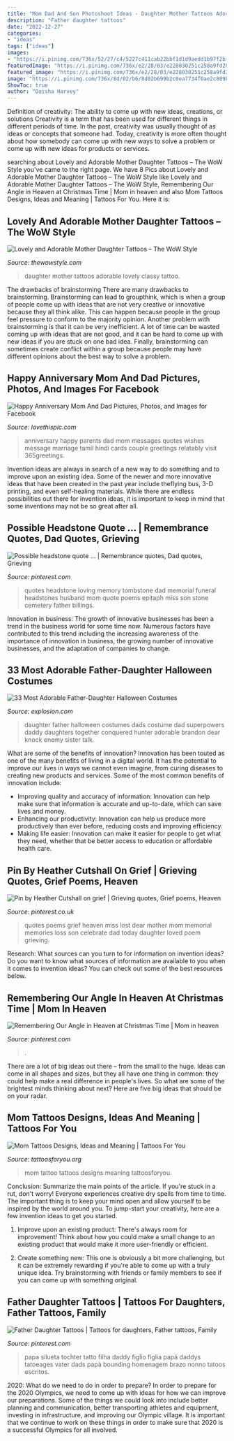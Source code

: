 ```yaml
---
title: "Mom Dad And Son Photoshoot Ideas - Daughter Mother Tattoos Adorable Lovely Classy Tattoo"
description: "Father daughter tattoos"
date: "2022-12-27"
categories:
- "ideas"
tags: ["ideas"]
images:
- "https://i.pinimg.com/736x/52/27/c4/5227c411cab22bbf1d1d9aedd1b97f2b--christmas-quotes-christmas-time.jpg"
featuredImage: "https://i.pinimg.com/736x/e2/28/03/e228030251c258a9fd2875787ac8d572.jpg"
featured_image: "https://i.pinimg.com/736x/e2/28/03/e228030251c258a9fd2875787ac8d572.jpg"
image: "https://i.pinimg.com/736x/8d/02/b6/8d02b699b2c0ea7734f0ae2c809bad5a--headstone-ideas-headstone-quotes-for-mom.jpg"
ShowToc: true
author: "Daisha Harvey"
---
```



Definition of creativity: The ability to come up with new ideas, creations, or solutions
Creativity is a term that has been used for different things in different periods of time. In the past, creativity was usually thought of as ideas or concepts that someone had. Today, creativity is more often thought about how somebody can come up with new ways to solve a problem or come up with new ideas for products or services.

	

		
searching about Lovely and Adorable Mother Daughter Tattoos – The WoW Style you've came to the right page. We have 8 Pics about Lovely and Adorable Mother Daughter Tattoos – The WoW Style like Lovely and Adorable Mother Daughter Tattoos – The WoW Style, Remembering Our Angle in Heaven at Christmas Time | Mom in heaven and also Mom Tattoos Designs, Ideas and Meaning | Tattoos For You. Here it is:
		
    
## Lovely And Adorable Mother Daughter Tattoos – The WoW Style

<img loading=lazy src="http://thewowstyle.com/wp-content/uploads/2016/02/Classy-Mother-Daughter-Tattoo.jpg" onerror="this.onerror=null;this.src='https://tse1.mm.bing.net/th?id=OIP.nB5HJTB--7MRLBw3YpXFmAHaJ3&amp;pid=15.1';" alt="Lovely and Adorable Mother Daughter Tattoos – The WoW Style">

_Source: thewowstyle.com_

>daughter mother tattoos adorable lovely classy tattoo. 

	

The drawbacks of brainstorming
There are many drawbacks to brainstorming. Brainstorming can lead to groupthink, which is when a group of people come up with ideas that are not very creative or innovative because they all think alike. This can happen because people in the group feel pressure to conform to the majority opinion. Another problem with brainstorming is that it can be very inefficient. A lot of time can be wasted coming up with ideas that are not good, and it can be hard to come up with new ideas if you are stuck on one bad idea. Finally, brainstorming can sometimes create conflict within a group because people may have different opinions about the best way to solve a problem.

    
## Happy Anniversary Mom And Dad Pictures, Photos, And Images For Facebook

<img loading=lazy src="http://www.lovethispic.com/uploaded_images/272721-Happy-Anniversary-Mom-And-Dad.jpg" onerror="this.onerror=null;this.src='https://tse4.mm.bing.net/th?id=OIP.czW5oUdJAVVMva_UGaO3GQHaFj&amp;pid=15.1';" alt="Happy Anniversary Mom And Dad Pictures, Photos, and Images for Facebook">

_Source: lovethispic.com_

>anniversary happy parents dad mom messages quotes wishes message marriage tamil hindi cards couple greetings relatably visit 365greetings. 

	

Invention ideas are always in search of a new way to do something and to improve upon an existing idea. Some of the newer and more innovative ideas that have been created in the past year include theflying bus, 3-D printing, and even self-healing materials. While there are endless possibilities out there for invention ideas, it is important to keep in mind that some inventions may not be so great after all.

    
## Possible Headstone Quote … | Remembrance Quotes, Dad Quotes, Grieving

<img loading=lazy src="https://i.pinimg.com/736x/8d/02/b6/8d02b699b2c0ea7734f0ae2c809bad5a--headstone-ideas-headstone-quotes-for-mom.jpg" onerror="this.onerror=null;this.src='https://tse4.mm.bing.net/th?id=OIP.bwwUX90IFjhQtc2eixKspgHaKC&amp;pid=15.1';" alt="Possible headstone quote … | Remembrance quotes, Dad quotes, Grieving">

_Source: pinterest.com_

>quotes headstone loving memory tombstone dad memorial funeral headstones husband mom quote poems epitaph miss son stone cemetery father billings. 

	

Innovation in business:
The growth of innovative businesses has been a trend in the business world for some time now. Numerous factors have contributed to this trend including the increasing awareness of the importance of innovation in business, the growing number of innovative businesses, and the adaptation of companies to change.

    
## 33 Most Adorable Father-Daughter Halloween Costumes

<img loading=lazy src="http://www.explosion.com/wp-content/uploads/2016/10/father-daughter-halloween-costumes-ideas-21-5805dd79c2677__605.jpg" onerror="this.onerror=null;this.src='https://tse3.mm.bing.net/th?id=OIP.xrP4XlfCePOxy7j09VGvEQHaLG&amp;pid=15.1';" alt="33 Most Adorable Father-Daughter Halloween Costumes">

_Source: explosion.com_

>daughter father halloween costumes dads costume dad superpowers daddy daughters together conquered hunter adorable brandon dear knock enemy sister talk. 

	

What are some of the benefits of innovation?
Innovation has been touted as one of the many benefits of living in a digital world. It has the potential to improve our lives in ways we cannot even imagine, from curing diseases to creating new products and services. Some of the most common benefits of innovation include: 
- Improving quality and accuracy of information: Innovation can help make sure that information is accurate and up-to-date, which can save lives and money. 
- Enhancing our productivity: Innovation can help us produce more productively than ever before, reducing costs and improving efficiency. 
- Making life easier: Innovation can make it easier for people to get what they need, whether that be better access to education or affordable health care.

    
## Pin By Heather Cutshall On Grief | Grieving Quotes, Grief Poems, Heaven

<img loading=lazy src="https://i.pinimg.com/736x/c3/21/af/c321af9d12a9d71d4cb79ef9d1c9c27b.jpg" onerror="this.onerror=null;this.src='https://tse1.mm.bing.net/th?id=OIP.c8cL6dgXWEgj-_PfSqTE6QHaMW&amp;pid=15.1';" alt="Pin by Heather Cutshall on grief | Grieving quotes, Grief poems, Heaven">

_Source: pinterest.co.uk_

>quotes poems grief heaven miss lost dear mother mom memorial memories loss son celebrate dad today daughter loved poem grieving. 

	

Research: What sources can you turn to for information on invention ideas?
Do you want to know what sources of information are available to you when it comes to invention ideas? You can check out some of the best resources below.

    
## Remembering Our Angle In Heaven At Christmas Time | Mom In Heaven

<img loading=lazy src="https://i.pinimg.com/736x/52/27/c4/5227c411cab22bbf1d1d9aedd1b97f2b--christmas-quotes-christmas-time.jpg" onerror="this.onerror=null;this.src='https://tse4.mm.bing.net/th?id=OIP.lNlKjXuNv4cO2AGvkLPc-gAAAA&amp;pid=15.1';" alt="Remembering Our Angle in Heaven at Christmas Time | Mom in heaven">

_Source: pinterest.com_

>. 

	

There are a lot of big ideas out there – from the small to the huge. Ideas can come in all shapes and sizes, but they all have one thing in common: they could help make a real difference in people's lives. So what are some of the brightest minds thinking about next? Here are five big ideas that should be on your radar.

    
## Mom Tattoos Designs, Ideas And Meaning | Tattoos For You

<img loading=lazy src="http://www.tattoosforyou.org/wp-content/uploads/2013/10/Tattoo-Mom-604x1024.jpg" onerror="this.onerror=null;this.src='https://tse4.mm.bing.net/th?id=OIP.X-01ICbOJTeCsrXa2BzL2AHaMj&amp;pid=15.1';" alt="Mom Tattoos Designs, Ideas and Meaning | Tattoos For You">

_Source: tattoosforyou.org_

>mom tattoo tattoos designs meaning tattoosforyou. 

	

Conclusion: Summarize the main points of the article.
If you're stuck in a rut, don't worry! Everyone experiences creative dry spells from time to time. The important thing is to keep your mind open and allow yourself to be inspired by the world around you. To jump-start your creativity, here are a few invention ideas to get you started.
1. Improve upon an existing product: There's always room for improvement! Think about how you could make a small change to an existing product that would make it more user-friendly or efficient.

2. Create something new: This one is obviously a bit more challenging, but it can be extremely rewarding if you're able to come up with a truly unique idea. Try brainstorming with friends or family members to see if you can come up with something original.


    
## Father Daughter Tattoos | Tattoos For Daughters, Father Tattoos, Family

<img loading=lazy src="https://i.pinimg.com/736x/e2/28/03/e228030251c258a9fd2875787ac8d572.jpg" onerror="this.onerror=null;this.src='https://tse1.mm.bing.net/th?id=OIP.jfSbahKtPEXK8RudFJbf4QHaLH&amp;pid=15.1';" alt="Father Daughter Tattoos | Tattoos for daughters, Father tattoos, Family">

_Source: pinterest.com_

>papa silueta tochter tatto filha daddy figlio figlia papá daddys tatoeages vater dads papà bounding homenagem brazo nonno tatoos escritos. 

	

2020: What do we need to do in order to prepare?
In order to prepare for the 2020 Olympics, we need to come up with ideas for how we can improve our preparations. Some of the things we could look into include better planning and communication, better transporting athletes and equipment, investing in infrastructure, and improving our Olympic village. It is important that we continue to work on these things in order to make sure that 2020 is a successful Olympics for all involved.

